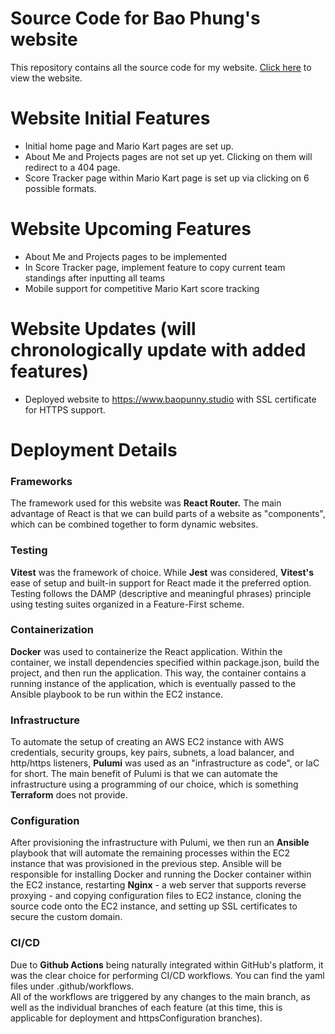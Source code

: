 # Source Code for Bao Phung's website
This repository contains all the source code for my website.  [Click here](https://www.baopunny.studio) to view the website.

# Website Initial Features
- Initial home page and Mario Kart pages are set up.
- About Me and Projects pages are not set up yet.  Clicking on them will redirect to a 404 page.
- Score Tracker page within Mario Kart page is set up via clicking on 6 possible formats.

# Website Upcoming Features
- About Me and Projects pages to be implemented
- In Score Tracker page, implement feature to copy current team standings after inputting all teams
- Mobile support for competitive Mario Kart score tracking

# Website Updates (will chronologically update with added features)
- Deployed website to https://www.baopunny.studio with SSL certificate for HTTPS support.

# Deployment Details
### Frameworks
The framework used for this website was **React Router.**  The main advantage of React is that we can build parts of a website as "components", which can be combined together to form dynamic websites. 

### Testing
**Vitest** was the framework of choice.  While **Jest** was considered, **Vitest's** ease of setup and built-in support for React made it the preferred option.  Testing follows the DAMP (descriptive and meaningful phrases) principle using testing suites organized in a Feature-First scheme. 

### Containerization
**Docker** was used to containerize the React application.  Within the container, we install dependencies specified within package.json, build the project, and then run the application.  This way, the container contains a running instance of the application, which is eventually passed to the Ansible playbook to be run within the EC2 instance.

### Infrastructure
To automate the setup of creating an AWS EC2 instance with AWS credentials, security groups, key pairs, subnets, a load balancer, and http/https listeners, **Pulumi** was used as an "infrastructure as code", or IaC for short.  The main benefit of Pulumi is that we can automate the infrastructure using a programming of our choice, which is something **Terraform** does not provide.  

### Configuration
After provisioning the infrastructure with Pulumi, we then run an **Ansible** playbook that will automate the remaining processes within the EC2 instance that was provisioned in the previous step.  Ansible will be responsible for installing Docker and running the Docker container within the EC2 instance, restarting **Nginx** - a web server that supports reverse proxying - and copying configuration files to EC2 instance, cloning the source code onto the EC2 instance, and setting up SSL certificates to secure the custom domain.  

### CI/CD
Due to **Github Actions** being naturally integrated within GitHub's platform, it was the clear choice for performing CI/CD workflows.  You can find the yaml files under .github/workflows.  
All of the workflows are triggered by any changes to the main branch, as well as the individual branches of each feature (at this time, this is applicable for deployment and httpsConfiguration branches).  

